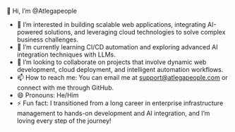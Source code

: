 👋 Hi, I’m @Atlegapeople  
- 👀 I’m interested in building scalable web applications, integrating AI-powered solutions, and leveraging cloud technologies to solve complex business challenges.  
- 🌱 I’m currently learning CI/CD automation and exploring advanced AI integration techniques with LLMs.  
- 💞️ I’m looking to collaborate on projects that involve dynamic web development, cloud deployment, and intelligent automation workflows.  
- 📫 How to reach me: You can email me at support@atlegapeople.com or connect with me through GitHub.  
- 😄 Pronouns: He/Him  
- ⚡ Fun fact: I transitioned from a long career in enterprise infrastructure management to hands-on development and AI integration, and I’m loving every step of the journey!  

<!---
Atlegapeople/Atlegapeople is a ✨ special ✨ repository because its `README.md` (this file) appears on your GitHub profile.
You can click the Preview link to take a look at your changes.
--->
